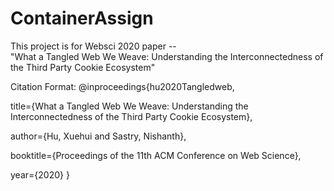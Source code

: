 # ContainerAssign
This project is for Websci 2020 paper --  
    "What a Tangled Web We Weave: Understanding the Interconnectedness of the Third Party Cookie Ecosystem"



Citation Format:
@inproceedings{hu2020Tangledweb,  

  title={What a Tangled Web We Weave: Understanding the Interconnectedness of the Third Party Cookie Ecosystem},  
  
  author={Hu, Xuehui and Sastry, Nishanth},  
  
  booktitle={Proceedings of the 11th ACM Conference on Web Science},  
  
  year={2020}
}
